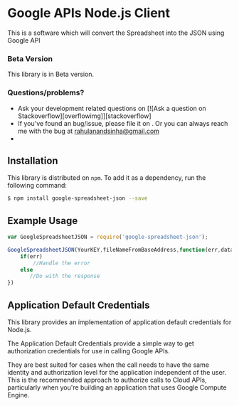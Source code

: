 # Google APIs Node.js Client


This is a software which will convert the Spreadsheet into the JSON using Google API
### Beta Version

This library is in Beta version.

### Questions/problems?

* Ask your development related questions on [![Ask a question on Stackoverflow][overflowimg]][stackoverflow]
* If you've found an bug/issue, please  file it on . Or  you can always reach me with the bug at rahulanandsinha@gmail.com
*

## Installation

This library is distributed on `npm`. To add it as a dependency,
run the following command:

``` sh
$ npm install google-spreadsheet-json --save
```



## Example Usage

``` js
var GoogleSpreadsheetJSON = require('google-spreadsheet-json');

GoogleSpreadsheetJSON(YourKEY,fileNameFromBaseAddress,function(err,data){
    if(err)
        //Handle the error
    else
       //Do with the response
})
```

## Application Default Credentials
This library provides an implementation of application default credentials for Node.js.

The Application Default Credentials provide a simple way to get authorization credentials for use
in calling Google APIs.

They are best suited for cases when the call needs to have the same identity and authorization
level for the application independent of the user. This is the recommended approach to authorize
calls to Cloud APIs, particularly when you're building an application that uses Google Compute
Engine.
